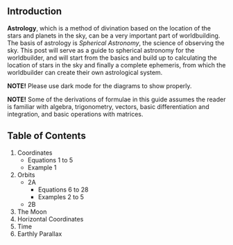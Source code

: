 ## Introduction
**Astrology**, which is a method of divination based on the location of the stars and planets in the sky, can be a very important part of worldbuilding. The basis of astrology is *Spherical Astronomy*, the science of observing the sky. This post will serve as a guide to spherical astronomy for the worldbuilder, and will start from the basics and build up to calculating the location of stars in the sky and finally a complete ephemeris, from which the worldbuilder can create their own astrological system.

**NOTE!** Please use dark mode for the diagrams to show properly.

**NOTE!** Some of the derivations of formulae in this guide assumes the reader is familiar with algebra, trigonometry, vectors, basic differentiation and integration, and basic operations with matrices.

## Table of Contents
1. Coordinates
   - Equations $1$ to $5$
   - Example $1$
2. Orbits
   - 2A
     * Equations $6$ to $28$
     * Examples $2$ to $5$
   - 2B
3. The Moon
4. Horizontal Coordinates
5. Time
6. Earthly Parallax
